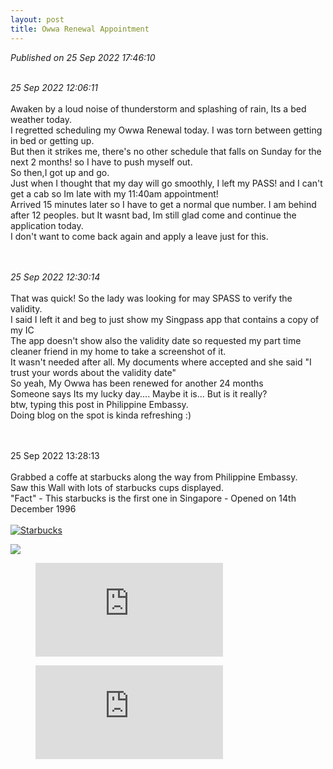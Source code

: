 ```yaml
---
layout: post
title: Owwa Renewal Appointment
---
```

_Published on 25 Sep 2022 17:46:10_
<br>
<br>


_25 Sep 2022 12:06:11_
<br>
<br>
Awaken by a loud noise of thunderstorm and splashing of rain, Its a bed weather today.
<br>
I regretted scheduling my Owwa Renewal today. I was torn between getting in bed or getting up.
<br>
But then it strikes me, there's no other schedule that falls on Sunday for the next 2 months! so I have to push myself out.
<br>
So then,I got up and go. 
<br>
Just when I thought that my day will go smoothly, I left my PASS! and I can't get a cab so Im late with my 11:40am appointment!
<br>
Arrived 15 minutes later so I have to get a normal que number. I am behind after 12 peoples. but It wasnt bad, Im still glad come and continue the application today.
<br>
I don't want to come back again and apply a leave just for this.
<br>
<br>
<br>


_25 Sep 2022 12:30:14_
<br>
<br>
That was quick! So the lady was looking for may SPASS to verify the validity.
<br>
I said I left it and beg to just show my Singpass app that contains a copy of my IC
<br>
The app doesn't show also the validity date so requested my part time cleaner friend in my home to take a screenshot of it.
<br>
It wasn't needed after all. My documents where accepted and she said "I trust your words about the validity date"
<br>
So yeah, My Owwa has been renewed for another 24 months
<br>
Someone says Its my lucky day.... Maybe it is... But is it really?
<br>
btw, typing this post in Philippine Embassy.
<br>
Doing blog on the spot is kinda refreshing :)
<br>
<br>
<br>

25 Sep 2022 13:28:13
<br>
<br>
Grabbed a coffe at starbucks along the way from Philippine Embassy.
<br>
Saw this Wall with lots of starbucks cups displayed.
<br>
"Fact" - This starbucks is the first one in Singapore - Opened on 14th December 1996
<br>
<br>
[![Starbucks]({https://res.cloudinary.com/drguyupvp/image/upload/v1664097721/IMG_6768_n3zabh.jpg})]({https://drive.google.com/file/d/1oJyR7Vo_x3EhOdfCSBd8uWwfeBoeU69K/view?usp=sharing} "Wall Decors")

[<img src="https://res.cloudinary.com/drguyupvp/image/upload/v1664097721/IMG_6768_n3zabh.jpg">](https://res.cloudinary.com/drguyupvp/image/upload/v1664097721/IMG_6768_n3zabh.jpg)

<!-- blank line -->
<figure class="video_container">
<iframe src="https://drive.google.com/file/d/1oJyR7Vo_x3EhOdfCSBd8uWwfeBoeU69K/view" frameborder="0" allowfullscreen="true"> </iframe>
</figure>
<!-- blank line -->

<!-- blank line -->
<figure class="video_container">
  <iframe src="https://drive.google.com/file/d/0B6m34D8cFdpMZndKTlBRU0tmczg/preview" frameborder="0" allowfullscreen="true"> </iframe>
  </figure>
  <!-- blank line -->
